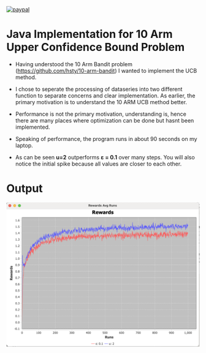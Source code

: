 [![paypal](https://www.paypalobjects.com/en_US/i/btn/btn_donateCC_LG.gif)](https://paypal.me/hshett?country.x=US&locale.x=en_US)

# Java Implementation for 10 Arm Upper Confidence Bound Problem

- Having understood the 10 Arm Bandit problem (https://github.com/hsty/10-arm-bandit) I wanted to implement the UCB method.

- I chose to seperate the processing of dataseries into two different function to separate concerns and clear implementation. 
  As earlier, the primary motivation is to understand the 10 ARM UCB method better.

- Performance is not the primary motivation, understanding is, hence
  there are many places where optimization can be done but hasnt been implemented.

- Speaking of performance, the program
  runs in about 90 seconds on my laptop.

- As can be seen **u=2** outperforms **ε = 0.1** over many steps. You will also notice the initial spike because all values are closer to each other.

# Output

![Output](https://github.com/hsty/10-arm-ucb/blob/main/output.png)
